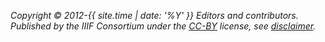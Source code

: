 _Copyright © 2012-{{ site.time | date: '%Y' }} Editors and contributors. Published by the IIIF Consortium under the [CC-BY][cc-by] license, see [disclaimer][disclaimer]._

[disclaimer]: /api/annex/notes/disclaimer/
[cc-by]: http://creativecommons.org/licenses/by/4.0/ "Creative Commons &mdash; Attribution 4.0 International"
